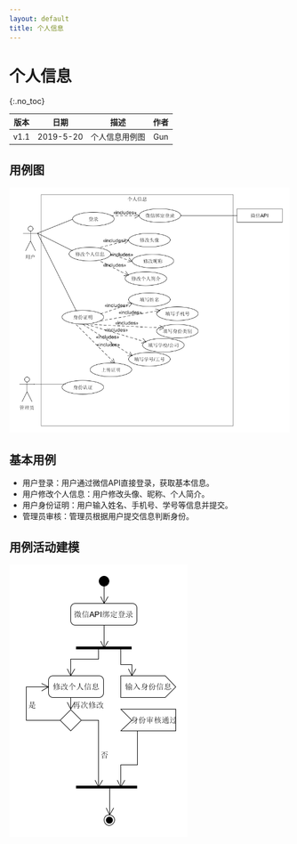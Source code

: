 ```yaml
---
layout: default
title: 个人信息
---
```


# 个人信息

{:.no_toc}

| 版本 |   日期    | 描述 |  作者   |
| :--: | :-------: | :--: | :-----: |
| v1.1 | 2019-5-20 | 个人信息用例图 | Gun |

## 用例图

![UserInfo](./image/UserInfo.png)

## 基本用例

- 用户登录：用户通过微信API直接登录，获取基本信息。
- 用户修改个人信息：用户修改头像、昵称、个人简介。
- 用户身份证明：用户输入姓名、手机号、学号等信息并提交。
- 管理员审核：管理员根据用户提交信息判断身份。

## 用例活动建模

![UserInfo_Activity](./image/UserInfo_Activity.png)